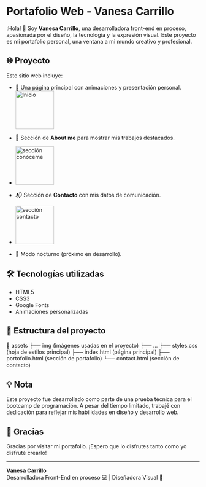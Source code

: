 # Portafolio Web - Vanesa Carrillo

¡Hola! 👋 Soy **Vanesa Carrillo**, una desarrolladora front-end en proceso, apasionada por el diseño, la tecnología y la expresión visual. Este proyecto es mi portafolio personal, una ventana a mi mundo creativo y profesional.

## 🌐 Proyecto

Este sitio web incluye:

- 🎨 Una página principal con animaciones y presentación personal.
  <img src="./assets/screenshots/home.png" alt="Inicio" width="100"/>
- 💼 Sección de **About me** para mostrar mis trabajos destacados.
- <img src="./assets/screenshots/aboutme.png" alt="sección conóceme" width="100"/>
- 📬 Sección de **Contacto** con mis datos de comunicación.
- <img src="./assets/screenshots/contact.png" alt="sección contacto" width="100"/>

- 🌙 Modo nocturno (próximo en desarrollo).

## 🛠️ Tecnologías utilizadas

- HTML5
- CSS3
- Google Fonts
- Animaciones personalizadas

## 📂 Estructura del proyecto

📁 assets
├── img (imágenes usadas en el proyecto)
├── ...
├── styles.css (hoja de estilos principal)
├── index.html (página principal)
├── portofolio.html (sección de portafolio)
└── contact.html (sección de contacto)


## 💡 Nota

Este proyecto fue desarrollado como parte de una prueba técnica para el bootcamp de programación. A pesar del tiempo limitado, trabajé con dedicación para reflejar mis habilidades en diseño y desarrollo web.

## 🙏 Gracias

Gracias por visitar mi portafolio. ¡Espero que lo disfrutes tanto como yo disfruté crearlo!

---

**Vanesa Carrillo**  
Desarrolladora Front-End en proceso 💻 | Diseñadora Visual 🎨


﻿

